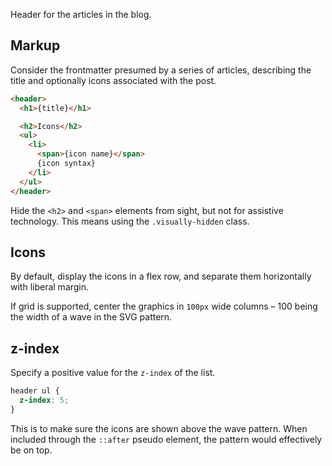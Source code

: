 Header for the articles in the blog.

## Markup

Consider the frontmatter presumed by a series of articles, describing the title and optionally icons associated with the post.

```html
<header>
  <h1>{title}</h1>

  <h2>Icons</h2>
  <ul>
    <li>
      <span>{icon name}</span>
      {icon syntax}
    </li>
  </ul>
</header>
```

Hide the `<h2>` and `<span>` elements from sight, but not for assistive technology. This means using the `.visually-hidden` class.

## Icons

By default, display the icons in a flex row, and separate them horizontally with liberal margin.

If grid is supported, center the graphics in `100px` wide columns – 100 being the width of a wave in the SVG pattern.

## z-index

Specify a positive value for the `z-index` of the list.

```css
header ul {
  z-index: 5;
}
```

This is to make sure the icons are shown above the wave pattern. When included through the `::after` pseudo element, the pattern would effectively be on top.
